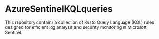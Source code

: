 # AzureSentinelKQLqueries
This repository contains a collection of Kusto Query Language (KQL) rules designed for efficient log analysis and security monitoring in Microsoft Sentinel. 
